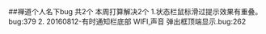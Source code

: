 ##禅道个人名下bug 共2个 本周打算解决2个
      1.状态栏鼠标滑过提示效果有重叠。bug:379
      2. 20160812-有时通知栏底部 WIFI,声音 弹出框顶端显示.bug:262
